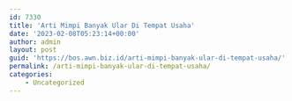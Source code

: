```yaml
---
id: 7330
title: 'Arti Mimpi Banyak Ular Di Tempat Usaha'
date: '2023-02-08T05:23:14+00:00'
author: admin
layout: post
guid: 'https://bos.awn.biz.id/arti-mimpi-banyak-ular-di-tempat-usaha/'
permalink: /arti-mimpi-banyak-ular-di-tempat-usaha/
categories:
    - Uncategorized
---
```


